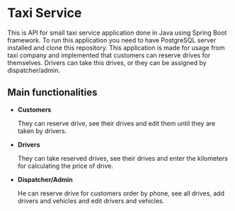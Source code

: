 # Taxi Service

This is API for small taxi service application done in Java using Spring Boot framework. To run this application you need to have PostgreSQL server installed and clone this repository. This application is made for usage from taxi company and implemented that customers can reserve drives for themselves. Drivers can take this drives, or they can be assigned by dispatcher/admin.

## Main functionalities

* **Customers**

    They can reserve drive, see their drives and edit them until they are taken by drivers.

* **Drivers**

    They can take reserved drives, see their drives and enter the kilometers for calculating the price of drive.
    
* **Dispatcher/Admin**

    He can reserve drive for customers order by phone, see all drives, add drivers and vehicles and edit drivers and vehicles.
    
   
